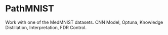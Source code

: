 # PathMNIST
Work with one of the MedMNIST datasets. CNN Model, Optuna, Knowledge Distillation, Interpretation, FDR Control.
